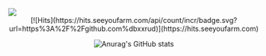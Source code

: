 <img src="https://capsule-render.vercel.app/api?type=waving&color=auto&height=200&section=header&text=YuKyeong%20Github!&fontSize=80" />

<div align=center>
  [![Hits](https://hits.seeyoufarm.com/api/count/incr/badge.svg?url=https%3A%2F%2Fgithub.com%dbxxrud)](https://hits.seeyoufarm.com) 
	
<div align="center">
	


![Anurag's GitHub stats](https://github-readme-stats.vercel.app/api?username=dbxxrud&show_icons=true&theme=radical)
